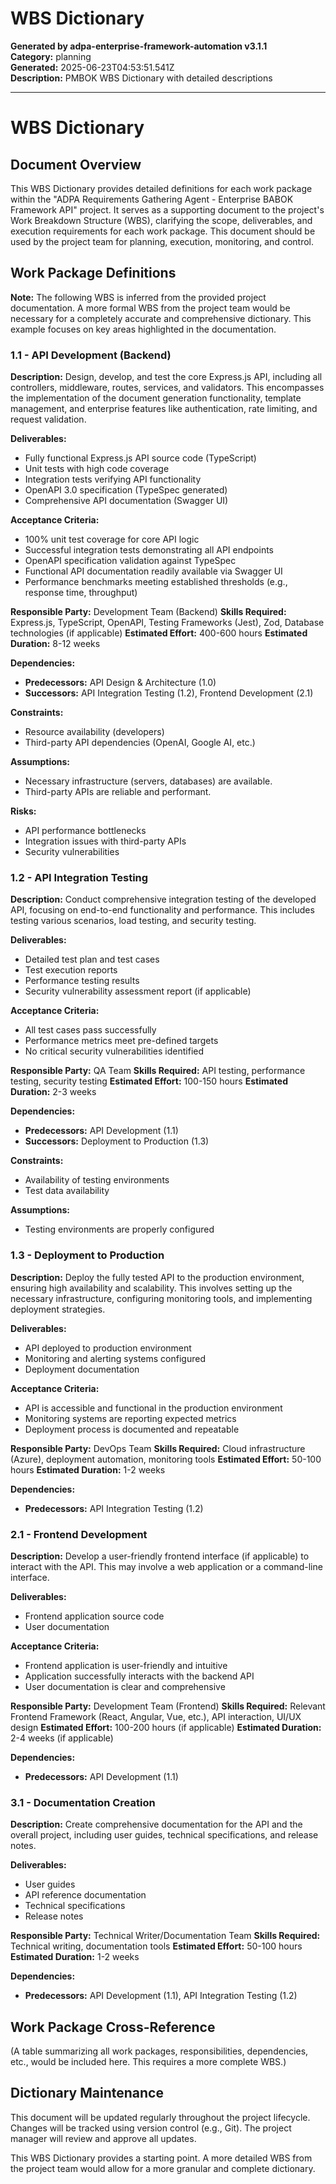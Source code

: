 # WBS Dictionary

**Generated by adpa-enterprise-framework-automation v3.1.1**  
**Category:** planning  
**Generated:** 2025-06-23T04:53:51.541Z  
**Description:** PMBOK WBS Dictionary with detailed descriptions

---

# WBS Dictionary

## Document Overview

This WBS Dictionary provides detailed definitions for each work package within the "ADPA Requirements Gathering Agent - Enterprise BABOK Framework API" project.  It serves as a supporting document to the project's Work Breakdown Structure (WBS), clarifying the scope, deliverables, and execution requirements for each work package.  This document should be used by the project team for planning, execution, monitoring, and control.

## Work Package Definitions

**Note:**  The following WBS is inferred from the provided project documentation. A more formal WBS from the project team would be necessary for a completely accurate and comprehensive dictionary.  This example focuses on key areas highlighted in the documentation.


### 1.1 - API Development (Backend)

**Description:** Design, develop, and test the core Express.js API, including all controllers, middleware, routes, services, and validators. This encompasses the implementation of the document generation functionality, template management, and enterprise features like authentication, rate limiting, and request validation.

**Deliverables:**
- Fully functional Express.js API source code (TypeScript)
- Unit tests with high code coverage
- Integration tests verifying API functionality
- OpenAPI 3.0 specification (TypeSpec generated)
- Comprehensive API documentation (Swagger UI)

**Acceptance Criteria:**
- 100% unit test coverage for core API logic
- Successful integration tests demonstrating all API endpoints
- OpenAPI specification validation against TypeSpec
- Functional API documentation readily available via Swagger UI
- Performance benchmarks meeting established thresholds (e.g., response time, throughput)

**Responsible Party:** Development Team (Backend)
**Skills Required:** Express.js, TypeScript, OpenAPI, Testing Frameworks (Jest), Zod, Database technologies (if applicable)
**Estimated Effort:** 400-600 hours
**Estimated Duration:** 8-12 weeks

**Dependencies:**
- **Predecessors:** API Design & Architecture (1.0)
- **Successors:** API Integration Testing (1.2), Frontend Development (2.1)

**Constraints:**
- Resource availability (developers)
- Third-party API dependencies (OpenAI, Google AI, etc.)

**Assumptions:**
- Necessary infrastructure (servers, databases) are available.
- Third-party APIs are reliable and performant.

**Risks:**
- API performance bottlenecks
- Integration issues with third-party APIs
- Security vulnerabilities


### 1.2 - API Integration Testing

**Description:**  Conduct comprehensive integration testing of the developed API, focusing on end-to-end functionality and performance. This includes testing various scenarios, load testing, and security testing.

**Deliverables:**
- Detailed test plan and test cases
- Test execution reports
- Performance testing results
- Security vulnerability assessment report (if applicable)

**Acceptance Criteria:**
- All test cases pass successfully
- Performance metrics meet pre-defined targets
- No critical security vulnerabilities identified

**Responsible Party:** QA Team
**Skills Required:** API testing, performance testing, security testing
**Estimated Effort:** 100-150 hours
**Estimated Duration:** 2-3 weeks

**Dependencies:**
- **Predecessors:** API Development (1.1)
- **Successors:** Deployment to Production (1.3)

**Constraints:**
- Availability of testing environments
- Test data availability

**Assumptions:**
- Testing environments are properly configured


### 1.3 - Deployment to Production

**Description:** Deploy the fully tested API to the production environment, ensuring high availability and scalability. This involves setting up the necessary infrastructure, configuring monitoring tools, and implementing deployment strategies.

**Deliverables:**
- API deployed to production environment
- Monitoring and alerting systems configured
- Deployment documentation

**Acceptance Criteria:**
- API is accessible and functional in the production environment
- Monitoring systems are reporting expected metrics
- Deployment process is documented and repeatable

**Responsible Party:** DevOps Team
**Skills Required:** Cloud infrastructure (Azure), deployment automation, monitoring tools
**Estimated Effort:** 50-100 hours
**Estimated Duration:** 1-2 weeks

**Dependencies:**
- **Predecessors:** API Integration Testing (1.2)


### 2.1 - Frontend Development

**Description:** Develop a user-friendly frontend interface (if applicable) to interact with the API. This may involve a web application or a command-line interface.

**Deliverables:**
- Frontend application source code
- User documentation

**Acceptance Criteria:**
- Frontend application is user-friendly and intuitive
- Application successfully interacts with the backend API
- User documentation is clear and comprehensive


**Responsible Party:** Development Team (Frontend)
**Skills Required:**  Relevant Frontend Framework (React, Angular, Vue, etc.), API interaction, UI/UX design
**Estimated Effort:** 100-200 hours (if applicable)
**Estimated Duration:** 2-4 weeks (if applicable)

**Dependencies:**
- **Predecessors:** API Development (1.1)


### 3.1 - Documentation Creation

**Description:** Create comprehensive documentation for the API and the overall project, including user guides, technical specifications, and release notes.

**Deliverables:**
- User guides
- API reference documentation
- Technical specifications
- Release notes


**Responsible Party:** Technical Writer/Documentation Team
**Skills Required:** Technical writing, documentation tools
**Estimated Effort:** 50-100 hours
**Estimated Duration:** 1-2 weeks

**Dependencies:**
- **Predecessors:** API Development (1.1), API Integration Testing (1.2)


## Work Package Cross-Reference

(A table summarizing all work packages, responsibilities, dependencies, etc., would be included here.  This requires a more complete WBS.)


## Dictionary Maintenance

This document will be updated regularly throughout the project lifecycle.  Changes will be tracked using version control (e.g., Git).  The project manager will review and approve all updates.


This WBS Dictionary provides a starting point.  A more detailed WBS from the project team would allow for a more granular and complete dictionary.
